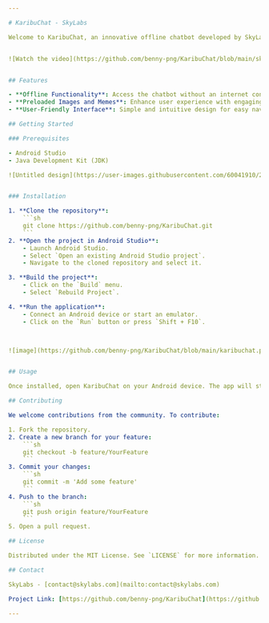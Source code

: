 ```yaml
---

# KaribuChat - SkyLabs

Welcome to KaribuChat, an innovative offline chatbot developed by SkyLabs. KaribuChat can be accessed via SMS and comes preloaded with images and memes to enhance user interaction and engagement.


![Watch the video](https://github.com/benny-png/KaribuChat/blob/main/skylabs_app.gif)


## Features

- **Offline Functionality**: Access the chatbot without an internet connection through SMS.
- **Preloaded Images and Memes**: Enhance user experience with engaging visual content.
- **User-Friendly Interface**: Simple and intuitive design for easy navigation.

## Getting Started

### Prerequisites

- Android Studio
- Java Development Kit (JDK)

![Untitled design](https://user-images.githubusercontent.com/60041910/218378637-adf9bcbf-5c7e-4274-8491-1ebe2a28b396.gif)


### Installation

1. **Clone the repository**:
    ```sh
    git clone https://github.com/benny-png/KaribuChat.git
    ```
2. **Open the project in Android Studio**:
    - Launch Android Studio.
    - Select `Open an existing Android Studio project`.
    - Navigate to the cloned repository and select it.

3. **Build the project**:
    - Click on the `Build` menu.
    - Select `Rebuild Project`.

4. **Run the application**:
    - Connect an Android device or start an emulator.
    - Click on the `Run` button or press `Shift + F10`.



![image](https://github.com/benny-png/KaribuChat/blob/main/karibuchat.png)


## Usage

Once installed, open KaribuChat on your Android device. The app will start with a splash screen and guide you through setting up SMS access. Explore the preloaded images and memes to interact with the chatbot.

## Contributing

We welcome contributions from the community. To contribute:

1. Fork the repository.
2. Create a new branch for your feature:
    ```sh
    git checkout -b feature/YourFeature
    ```
3. Commit your changes:
    ```sh
    git commit -m 'Add some feature'
    ```
4. Push to the branch:
    ```sh
    git push origin feature/YourFeature
    ```
5. Open a pull request.

## License

Distributed under the MIT License. See `LICENSE` for more information.

## Contact

SkyLabs - [contact@skylabs.com](mailto:contact@skylabs.com)

Project Link: [https://github.com/benny-png/KaribuChat](https://github.com/benny-png/KaribuChat)

---
```

